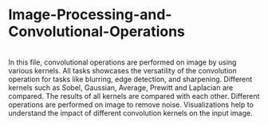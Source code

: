 # Image-Processing-and-Convolutional-Operations
<br>
In this file, convolutional operations are performed on image by using various kernels. All tasks showcases the versatility of the convolution operation for tasks like blurring, edge detection, and sharpening. Different kernels such as Sobel, Gaussian, Average, Prewitt and Laplacian are compared. The results of all kernels are compared with each other. Different operations are performed on image to remove noise. Visualizations help to understand the impact of different convolution kernels on the input image.
